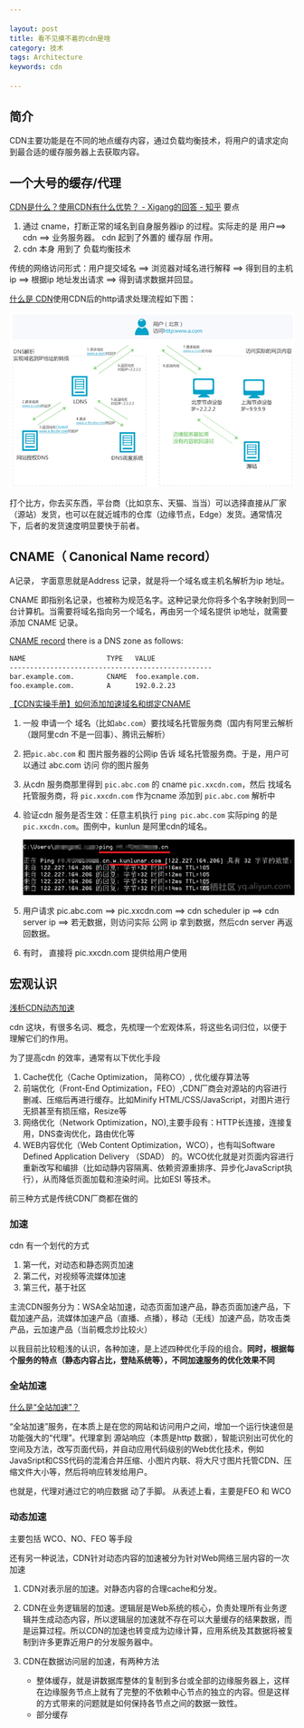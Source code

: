 ```yaml
---

layout: post
title: 看不见摸不着的cdn是啥
category: 技术
tags: Architecture
keywords: cdn

---
```


## 简介



CDN主要功能是在不同的地点缓存内容，通过负载均衡技术，将用户的请求定向到最合适的缓存服务器上去获取内容。

## 一个大号的缓存/代理

[CDN是什么？使用CDN有什么优势？ - Xigang的回答 - 知乎](
https://www.zhihu.com/question/36514327/answer/121026637) 要点

1. 通过 cname，打断正常的域名到自身服务器ip 的过程。实际走的是 用户==> cdn ==>    业务服务器。 cdn 起到了外置的 缓存层 作用。
1. cdn 本身 用到了 负载均衡技术

传统的网络访问形式：用户提交域名 ==> 浏览器对域名进行解释 ==> 得到目的主机ip ==> 根据ip 地址发出请求 ==> 得到请求数据并回显。

[什么是 CDN](https://www.alibabacloud.com/help/zh/doc-detail/27101.htm)使用CDN后的http请求处理流程如下图：

![](/public/upload/architecture/cdn_1.png)

打个比方，你去买东西，平台商（比如京东、天猫、当当）可以选择直接从厂家（源站）发货，也可以在就近城市的仓库（边缘节点，Edge）发货。通常情况下，后者的发货速度明显要快于前者。

## CNAME（ Canonical Name record）

A记录， 字面意思就是Address 记录，就是将一个域名或主机名解析为ip 地址。

CNAME 即指别名记录，也被称为规范名字。这种记录允你将多个名字映射到同一台计算机。当需要将域名指向另一个域名，再由另一个域名提供 ip地址，就需要添加 CNAME 记录。

[CNAME record](https://en.wikipedia.org/wiki/CNAME_record)  there is a DNS zone as follows:



	NAME                    TYPE   VALUE
	--------------------------------------------------
	bar.example.com.        CNAME  foo.example.com.
	foo.example.com.        A      192.0.2.23

[【CDN实操手册】如何添加加速域名和绑定CNAME](https://yq.aliyun.com/articles/98194?utm_content=m_25064)

1. 一般 申请一个 域名（比如`abc.com`）要找域名托管服务商（国内有阿里云解析（跟阿里cdn 不是一回事）、腾讯云解析）
2. 把`pic.abc.com` 和 图片服务器的公网ip 告诉 域名托管服务商。于是，用户可以通过 abc.com 访问 你的图片服务
3. 从cdn 服务商那里得到 `pic.abc.com` 的 cname `pic.xxcdn.com`，然后 找域名托管服务商，将 `pic.xxcdn.com` 作为cname 添加到  `pic.abc.com` 解析中
4. 验证cdn 服务是否生效：任意主机执行 `ping pic.abc.com` 实际ping 的是`pic.xxcdn.com`。图例中，kunlun 是阿里cdn的域名。

	![](/public/upload/architecture/cdn.png)
	
4. 用户请求  pic.abc.com ==> pic.xxcdn.com ==> cdn scheduler ip ==>  cdn server ip ==> 若无数据，则访问实际 公网 ip 拿到数据，然后cdn server 再返回数据。

5. 有时， 直接将 pic.xxcdn.com 提供给用户使用


## 宏观认识

[浅析CDN动态加速](https://www.cloudxns.net/Support/detail/id/915.html)

cdn 这块，有很多名词、概念，先梳理一个宏观体系，将这些名词归位，以便于理解它们的作用。

为了提高cdn 的效率，通常有以下优化手段

1. Cache优化（Cache Optimization， 简称CO）, 优化缓存算法等
2. 前端优化（Front-End Optimization，FEO）,CDN厂商会对源站的内容进行删减、压缩后再进行缓存。比如Minify HTML/CSS/JavaScript，对图片进行无损甚至有损压缩，Resize等
3. 网络优化（Network Optimization，NO),主要手段有：HTTP长连接，连接复用，DNS查询优化，路由优化等
4. WEB内容优化（Web Content Optimization，WCO），也有叫Software Defined Application Delivery （SDAD） 的。WCO优化就是对页面内容进行重新改写和编排（比如动静内容隔离、依赖资源重排序、异步化JavaScript执行），从而降低页面加载和渲染时间。比如ESI 等技术。

前三种方式是传统CDN厂商都在做的

### 加速

cdn 有一个划代的方式

1. 第一代，对动态和静态网页加速
2. 第二代，对视频等流媒体加速
3. 第三代，基于社区

主流CDN服务分为：WSA全站加速，动态页面加速产品，静态页面加速产品，下载加速产品，流媒体加速产品（直播、点播），移动（无线）加速产品，防攻击类产品，云加速产品（当前概念炒比较火）

以我目前比较粗浅的认识，各种加速，是上述四种优化手段的组合。**同时，根据每个服务的特点（静态内容占比，登陆系统等），不同加速服务的优化效果不同**

### 全站加速

[什么是“全站加速”？](http://doc.mmtrix.com/speedup/introduction.html)

“全站加速”服务，在本质上是在您的网站和访问用户之间，增加一个运行快速但是功能强大的“代理”。代理拿到 源站响应（本质是http 数据），智能识别出可优化的空间及方法，改写页面代码，并自动应用代码级别的Web优化技术，例如JavaSript和CSS代码的混淆合并压缩、小图片内联、将大尺寸图片托管CDN、压缩文件大小等，然后将响应转发给用户。

也就是，代理对通过它的响应数据 动了手脚。 从表述上看，主要是FEO 和 WCO

### 动态加速

主要包括 WCO、NO、FEO 等手段

还有另一种说法，CDN针对动态内容的加速被分为针对Web网络三层内容的一次加速

1. CDN对表示层的加速。对静态内容的合理cache和分发。
2. CDN在业务逻辑层的加速。逻辑层是Web系统的核心，负责处理所有业务逻辑并生成动态内容，所以逻辑层的加速就不存在可以大量缓存的结果数据，而是运算过程。所以CDN的加速也转变成为边缘计算，应用系统及其数据将被复制到许多更靠近用户的分发服务器中。
3. CDN在数据访问层的加速，有两种方法

	* 整体缓存，就是讲数据库整体的复制到多台或全部的边缘服务器上，这样在边缘服务节点上就有了完整的不依赖中心节点的独立的内容。但是这样的方式带来的问题就是如何保持各节点之间的数据一致性。
	* 部分缓存